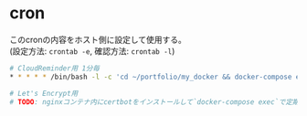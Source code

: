 
# cron

このcronの内容をホスト側に設定して使用する。  
(設定方法: `crontab -e`, 確認方法: `crontab -l`)

```bash
# CloudReminder用 1分毎
* * * * * /bin/bash -l -c 'cd ~/portfolio/my_docker && docker-compose exec -T cloud_reminder rails task_reminder:for_cron_test >> ~/portfolio/web_reminder/log/cron.log 2>&1'

# Let's Encrypt用
# TODO: nginxコンテナ内にcertbotをインストールして`docker-compose exec`で定期実行する

```
